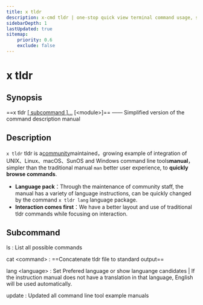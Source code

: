 ```yaml
---
title: x tldr
description: x-cmd tldr | one-stop quick view terminal command usage, simplified version of the command description manual. tldr is a community maintenance, a growing integration of UNIX, Linux, macOS, SunOS and Windows command line tools sample instruction manual, compared to the traditional manual MAN is simpler, better user experience, through the use of command quickly read the way.
sidebarDepth: 1
lastUpdated: true
sitemap:
    priority: 0.6
    exclude: false
---
```


# x tldr

<Terminal :termIndex="5"/>

## Synopsis

==x tldr [[ subcommand ]...](#subcommand) [\<module\>]== ——  Simplified version of the command description manual

## Description

`x tldr` tldr is a[community](https://github.com/tldr-pages/tldr)maintained，growing example of integration of UNIX、Linux、macOS、SunOS and Windows command line tools**manual**，simpler than the traditional manual `man` better user experience, to **quickly browse commands**.

- **Language pack**：Through the maintenance of community staff, the manual has a variety of language instructions, can be quickly changed by the command `x tldr lang` language package.
- **Interaction comes first**：We have a better layout and use of traditional tldr commands while focusing on interaction.

## Subcommand

ls
:  List all possible commands

cat \<command\>
:  ==Concatenate tldr file to standard output==

lang \<language\>
:  Set Prefered language or show languange candidates | <Badge type="tip" text="Tip" vertical="middle" /> If the instruction manual does not have a translation in that language, English will be used automatically.

update
:   Updated all command line tool example manuals
